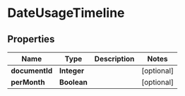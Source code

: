 

# DateUsageTimeline


## Properties

| Name | Type | Description | Notes |
|------------ | ------------- | ------------- | -------------|
|**documentId** | **Integer** |  |  [optional] |
|**perMonth** | **Boolean** |  |  [optional] |



